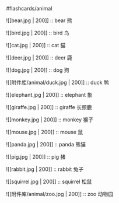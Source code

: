 #flashcards/animal

![[bear.jpg | 200]] :: bear 熊

![[bird.jpg | 200]] :: bird 鸟

![[cat.jpg | 200]] :: cat 猫

![[deer.jpg | 200]] :: deer  鹿

![[dog.jpg | 200]] :: dog 狗

![[附件库/animal/duck.jpg | 200]] :: duck 鸭

![[elephant.jpg | 200]] :: elephant 象

![[giraffe.jpg | 200]] :: giraffe 长颈鹿

![[monkey.jpg | 200]] :: monkey 猴子

![[mouse.jpg | 200]] :: mouse 鼠

![[panda.jpg | 200]] :: panda 熊猫

![[pig.jpg | 200]] :: pig 猪

![[rabbit.jpg | 200]] :: rabbit 兔子

![[squirrel.jpg | 200]] :: squirrel 松鼠

![[附件库/animal/zoo.jpg | 200]] :: zoo 动物园

